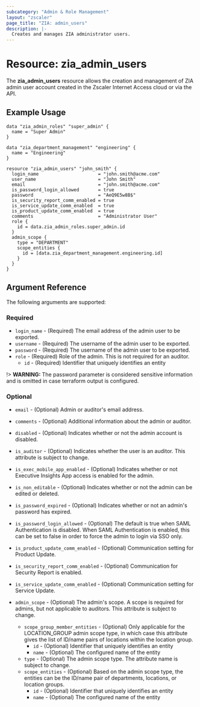 ```yaml
---
subcategory: "Admin & Role Management"
layout: "zscaler"
page_title: "ZIA: admin_users"
description: |-
  Creates and manages ZIA administrator users.
---
```


# Resource: zia_admin_users

The **zia_admin_users** resource allows the creation and management of ZIA admin user account created in the Zscaler Internet Access cloud or via the API.

## Example Usage

```hcl
data "zia_admin_roles" "super_admin" {
  name = "Super Admin"
}

data "zia_department_management" "engineering" {
  name = "Engineering"
}

resource "zia_admin_users" "john_smith" {
  login_name                      = "john.smith@acme.com"
  user_name                       = "John Smith"
  email                           = "john.smith@acme.com"
  is_password_login_allowed       = true
  password                        = "AeQ9E5w8B$"
  is_security_report_comm_enabled = true
  is_service_update_comm_enabled  = true
  is_product_update_comm_enabled  = true
  comments                        = "Administrator User"
  role {
    id = data.zia_admin_roles.super_admin.id
  }
  admin_scope {
    type = "DEPARTMENT"
    scope_entities {
      id = [data.zia_department_management.engineering.id]
    }
  }
}
```

## Argument Reference

The following arguments are supported:

### Required

* `login_name` - (Required) The email address of the admin user to be exported.
* `username` - (Required) The username of the admin user to be exported.
* `password` - (Required) The username of the admin user to be exported.
* `role` - (Required) Role of the admin. This is not required for an auditor.
  * `id` - (Required) Identifier that uniquely identifies an entity

!> **WARNING:** The password parameter is considered sensitive information and is omitted in case terraform output is configured.

### Optional

* `email` - (Optional) Admin or auditor's email address.
* `comments` - (Optional) Additional information about the admin or auditor.
* `disabled` - (Optional) Indicates whether or not the admin account is disabled.
* `is_auditor` - (Optional) Indicates whether the user is an auditor. This attribute is subject to change.
* `is_exec_mobile_app_enabled` - (Optional) Indicates whether or not Executive Insights App access is enabled for the admin.
* `is_non_editable` - (Optional) Indicates whether or not the admin can be edited or deleted.
* `is_password_expired` - (Optional) Indicates whether or not an admin's password has expired.
* `is_password_login_allowed` - (Optional) The default is true when SAML Authentication is disabled. When SAML Authentication is enabled, this can be set to false in order to force the admin to login via SSO only.
* `is_product_update_comm_enabled` - (Optional) Communication setting for Product Update.
* `is_security_report_comm_enabled` - (Optional) Communication for Security Report is enabled.
* `is_service_update_comm_enabled` - (Optional) Communication setting for Service Update.

* `admin_scope` - (Optional) The admin's scope. A scope is required for admins, but not applicable to auditors. This attribute is subject to change.
  * `scope_group_member_entities` - (Optional) Only applicable for the LOCATION_GROUP admin scope type, in which case this attribute gives the list of ID/name pairs of locations within the location group.
    * `id` - (Optional) Identifier that uniquely identifies an entity
    * `name` - (Optional) The configured name of the entity
  * `type` - (Optional) The admin scope type. The attribute name is subject to change.
  * `scope_entities` - (Optional) Based on the admin scope type, the entities can be the ID/name pair of departments, locations, or location groups.
    * `id` - (Optional) Identifier that uniquely identifies an entity
    * `name` - (Optional) The configured name of the entity
